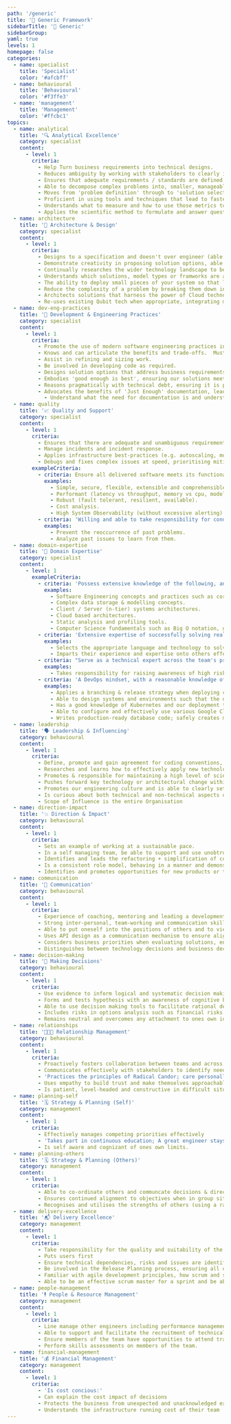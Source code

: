 ```yaml
---
path: '/generic'
title: '📄 Generic Framework'
sidebarTitle: '📄 Generic'
sidebarGroup:
yaml: true
levels: 1
homepage: false
categories:
  - name: specialist
    title: 'Specialist'
    color: '#afcbff'
  - name: behavioural
    title: 'Behavioural'
    color: '#f3ffe3'
  - name: 'management'
    title: 'Management'
    color: '#ffcbc1'
topics:
  - name: analytical
    title: '🔍 Analytical Excellence'
    category: specialist
    content:
      - level: 1
        criteria:
          - Help Turn business requirements into technical designs.
          - Reduces ambiguity by working with stakeholders to clearly identify the needs & constraints.
          - Ensures that adequate requirements / standards are defined to ensure the eventual solution is of high quality.
          - Able to decompose complex problems into, smaller, manageable units.
          - Moves from 'problem definition' through to 'solution selection & implementation' in an efficient and structured manner.
          - Proficient in using tools and techniques that lead to faster analysis.
          - Understands what to measure and how to use those metrics to drive performance and reveal issues.
          - Applies the scientific method to formulate and answer questions with data (see also Making Decisions).
  - name: architecture
    title: '📐 Architecture & Design'
    category: specialist
    content:
      - level: 1
        criteria:
          - Designs to a specification and doesn't over engineer (able to Differentiate between High Grade and High Quality).
          - Demonstrate creativity in proposing solution options, able to consider novel ideas, whilst also evaluating pre-existing proven methods.
          - Continually researches the wider technology landscape to be abreast of emerging ideas and technologies.
          - Understands which solutions, model types or framworks are appropriate for which kinds of problems and can guide product teams into making the best choices given their business aims (See also Influencing & Making Decisions).
          - The ability to deploy small pieces of your system so that less regression testing is required and the risks of regression are substantially reduced.
          - Reduce the complexity of a problem by breaking them down into chunks that can then be owned by others, and once pieced back together form a coherent system.
          - Architects solutions that harness the power of Cloud technology, always remembering to balance build vs buy
          - Re-uses existing Qubit tech when appropriate, integrating mindfully and responsibly, especially when that tech is owned by another team
  - name: dev-eng-practices
    title: '📖 Development & Engineering Practices'
    category: specialist
    content:
      - level: 1
        criteria:
          - Promote the use of modern software engineering practices including TDD, BDD / ATDD, CI, Pair Programming, test automation, etc. where useful to improve software quality, team flexibiity & resilience
          - Knows and can articulate the benefits and trade-offs.  Must understand the underlying principles and not just the practice (e.g. reduces the feedback cycle time, increases visibility etc.)
          - Assist in refining and sizing work.
          - Be involved in developing code as required.
          - Designs solution options that address business requirements.
          - Embodies 'good enough is best', ensuring our solutions meet our goals without over-engineering and without incurring unacknowleged technical debt
          - Reasons pragmatically with technical debt, ensuring it is paid back at the right time and not tackled for the sake of it
          - Advocates the benefits of 'Just Enough' documentation, leading by example to maximise shared knowledge in the future.
            - Understand what the need for documentation is and understand the consumers' needs.
  - name: quality
    title: '📈 Quality and Support'
    category: specialist
    content:
      - level: 1
        criteria:
          - Ensures that there are adequate and unambiguous requirements in place (e.g. SLAs, SLOs, Code Quality, etc.)
          - Manage incidents and incident response.
          - Applies infrastructure best-practices (e.g. autoscaling, monitoring, alerting) to production services to ensure we meet our SLAs.
          - Debugs and fixes complex issues at speed, prioritising mitigation and customer impact
        exampleCriteria:
          - criteria: Ensure all delivered software meets its functional and non-functional requirements and provides customer satisfaction.
            examples:
              - Simple, secure, flexible, extensible and comprehensible.
              - Performant (latency vs throughput, memory vs cpu, model predictive performance & concept drift).
              - Robust (fault tolerant, resilient, available).
              - Cost analysis.
              - High System Observability (without excessive alerting).
          - criteria: 'Willing and able to take responsibility for conducting sound RCA on production issues'
            examples:
              - Prevent the reoccurrence of past problems.
              - Analyze past issues to learn from them.
  - name: domain-expertise
    title: '🧠 Domain Expertise'
    category: specialist
    content:
      - level: 1
        exampleCriteria:
          - criteria: 'Possess extensive knowledge of the following, and be able to assist in establishing standards across the project teams:'
            examples:
              - Software Engineering concepts and practices such as core OOD, S.O.L.I.D principles, DRY, REST, Functional.
              - Complex data storage & modelling concepts.
              - Client / Server (n-tier) systems architectures.
              - Cloud based architectures.
              - Static analysis and profiling tools.
              - Computer Science fundamentals such as Big O notation, graph theory, search algorithms etc.
          - criteria: 'Extensive expertise of successfully solving real-world problems by applying their domain knowledge into practice'
            examples:
              - Selects the appropriate language and technology to solve the problem in hand
              - Imparts their experience and expertise onto others effectively
          - criteria: "Serve as a technical expert across the team's products and associated technical domains, and maintains a working knowledgeable of the rest of Qubit's services/systems:"
            examples:
              - Takes responsibility for raising awareness of high risk code assets such as live services that are not owned / have limited no. of people with knowledge of how they work.
          - criteria: 'A DevOps mindset, with a reasonable knowledge of the entire Qubit stack:'
            examples:
              - Applies a branching & release strategy when deploying code to protect system uptime, and guards against deployment outages.
              - Able to design systems and environments such that the deployable package is agnostic of the environment on which it is running.
              - Has a good knowledge of Kubernetes and our deployment tooling (including secret management), allowing them to take a system from conception to production without dependency on the infrastructure team.
              - Able to configure and effectively use various Google Cloud products for use in production, including databases, caches and BigQuery, and ensures that service accounts are  securely provisioned with appropriate permissions.
              - Writes production-ready database code; safely creates migrations, writes efficient SQL and debugs query performance
  - name: leadership
    title: '🗣️ Leadership & Influencing'
    category: behavioural
    content:
      - level: 1
        criteria:
          - Define, promote and gain agreement for coding conventions, test approaches, deployment strategies and development guidelines, etc; set an example for the team by following agreed standards.
          - Researches and learns how to effectively apply new technologies to help inform the above
          - Promotes & responsible for maintaining a high level of scientific rigour across the organisation.
          - Pushes forward key technology or architectural change within the organization, generating momentum and enthusiasm along the way;
          - Promotes our engineering culture and is able to clearly set sensible expectations of what is and is not achievable.
          - Is curious about both technical and non-technical aspects of our developments.  Question why and how things work.
          - Scope of Influence is the entire Organisation
  - name: direction-impact
    title: '💥 Direction & Impact'
    category: behavioural
    content:
      - level: 1
        criteria:
          - Sets an example of working at a sustainable pace.
          - In a self managing team, be able to support and use unobtrusive supervision to allow team members to successfully take on challenges and grow.
          - Identifies and leads the refactoring + simplification of complex parts of our systems.
          - Is a consistent role model, behaving in a manner and demonstrating the behavoiurs that we aspire everyone to emulate.
          - Identifies and promotes opportunities for new products or transforms existing products via data or technology innovation.
  - name: communication
    title: '💬 Communication'
    category: behavioural
    content:
      - level: 1
        criteria:
          - Experience of coaching, mentoring and leading a development team.
          - Strong inter-personal, team-working and communication skills.
          - Able to put oneself into the positions of others and to view situations from the other party's point of view, e.g. PMs, CSMs, Customers etc.
          - Uses API design as a communication mechanism to ensure alignment between different technical stakeholders
          - Considers business priorities when evaluating solutions, ensuring non-technical risks are surfaced and costs are estimated
          - Distinguishes between technology decisions and business decisions; when the latter is required, presents the facts upwards in a way that allows leadership to make swift, well-informed decisions and take on responsibility for those decisions
  - name: decision-making
    title: '🔢 Making Decisions'
    category: behavioural
    content:
      - level: 1
        criteria:
          - Use evidence to inform logical and systematic decision making.
          - Forms and tests hypothesis with an awareness of cognitive biases.
          - Able to use decision making tools to facilitate rational decision making (such as Pugh Analysis) by producing a structured comparison of options against a defined criteria
          - Includes risks in options analysis such as financial risks (ours and customers), business risks such as technology fitness for current workforce and skills availability in the wider industry.
          - Remains neutral and overcomes any attachment to ones own ideas.
  - name: relationships
    title: '🧑‍🤝‍🧑 Relationship Management'
    category: behavioural
    content:
      - level: 1
        criteria:
          - Proactively fosters collaboration between teams and across all levels of the business, as well as in their own team.
          - Communicates effectively with stakeholders to identify needs and evaluate alternative technical solutions and strategies to increase business satisfaction and strengthen stakeholder relationships.
          - 'Practices the principles of Radical Candor; care personally, feedback directly'
          - Uses empathy to build trust and make themselves approachable
          - Is patient, level-headed and constructive in difficult situations, and encourages others to follow suit
  - name: planning-self
    title: '🗓️ Strategy & Planning (Self)'
    category: management
    content:
      - level: 1
        criteria:
          - Effectively manages competing priorities effectively
          - 'Takes part in continuous education; A great engineer stays on top of developments in the industry. Changes in technology happen rapidly and the most successful engineers keep abreast of new research and ideas.'
          - Is self aware and cognizant of ones own limits.
  - name: planning-others
    title: '🗓️ Strategy & Planning (Others)'
    category: management
    content:
      - level: 1
        criteria:
          - Able to co-ordinate others and communcate decisions & direction when required in tactical or critical situations.
          - Ensures continued alignment to objectives when in group situations.
          - Recognises and utilises the strengths of others (using a range of techniques from influencing peers through to managing teams)
  - name: delivery-excellence
    title: '📬 Delivery Excellence'
    category: management
    content:
      - level: 1
        criteria:
          - Take responsibility for the quality and suitability of the team's deliverable.
          - Puts users first
          - Ensure technical dependencies, risks and issues are identified and raised within the team, and that management and mitigation options are provided to minimise impact.
          - Be involved in the Release Planning process, ensuring all quality gates are adhered to, and that all product documentation required for a release is produced to the correct quality standards.
          - Familiar with agile development principles, how scrum and similar frameworks can help manage the delivery of complex projects.
          - Able to be an effective scrum master for a sprint and be able to teach the merits of iterative and adaptive development to others.
  - name: people-management
    title: '🕴️ People & Resource Management'
    category: management
    content:
      - level: 1
        criteria:
          - Line manage other engineers including performance management, development and career plans to use ones experience and expertise in assisting less experienced engineers to grow.
          - Able to support and facilitate the recruitment of technical team members.
          - Ensure members of the team have opportunities to attend training courses and enhance their skills.
          - Perform skills assessments on members of the team.
  - name: financial-management
    title: '💰 Financial Management'
    category: management
    content:
      - level: 1
        criteria:
          - 'Is cost concious:'
          - Can explain the cost impact of decisions
          - Protects the business from unexpected and unacknowledged expenditure
          - Understands the infrastructure running cost of their team
---
```

